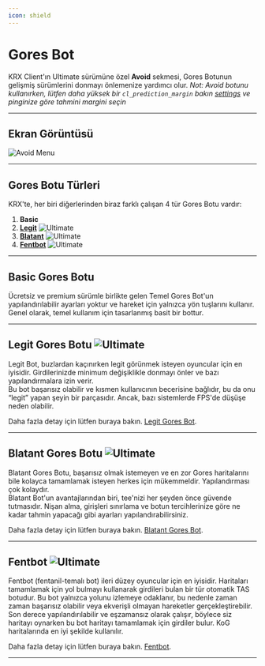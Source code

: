 ```yaml
---
icon: shield
---
```


# Gores Bot

KRX Client'ın Ultimate sürümüne özel **Avoid** sekmesi, Gores Botunun gelişmiş sürümlerini donmayı önlemenize yardımcı olur.
*Not: Avoid botunu kullanırken, lütfen daha yüksek bir `cl_prediction_margin` bakın [settings](settings.md) ve pinginize göre tahmini margini seçin*

---

## **Ekran Görüntüsü**
![Avoid Menu](https://raw.githubusercontent.com/Krixx1337/krxclient-docs/refs/heads/main/images/avoid-menu.png)

---

## **Gores Botu Türleri**
KRX'te, her biri diğerlerinden biraz farklı çalışan 4 tür Gores Botu vardır:
1. **Basic**  
2. **[Legit](goresbot/legit.md)** ![Ultimate](https://img.shields.io/badge/Ultimate-%23f76d6d?style=flat-square)  
3. **[Blatant](goresbot/blatant.md)** ![Ultimate](https://img.shields.io/badge/Ultimate-%23f76d6d?style=flat-square)  
4. **[Fentbot](goresbot/fentbot.md)** ![Ultimate](https://img.shields.io/badge/Ultimate-%23f76d6d?style=flat-square)  

---

## **Basic Gores Botu**
Ücretsiz ve premium sürümle birlikte gelen Temel Gores Bot'un yapılandırılabilir ayarları yoktur ve hareket için yalnızca yön tuşlarını kullanır.  
Genel olarak, temel kullanım için tasarlanmış basit bir bottur.

---

## **Legit Gores Botu** ![Ultimate](https://img.shields.io/badge/Ultimate-%23f76d6d?style=flat-square)
Legit Bot, buzlardan kaçınırken legit görünmek isteyen oyuncular için en iyisidir. Girdilerinizde minimum değişiklikle donmayı önler ve bazı yapılandırmalara izin verir.  
Bu bot başarısız olabilir ve kısmen kullanıcının becerisine bağlıdır, bu da onu “legit” yapan şeyin bir parçasıdır. Ancak, bazı sistemlerde FPS'de düşüşe neden olabilir.  

Daha fazla detay için lütfen buraya bakın. [Legit Gores Bot](goresbot/legit.md).

---

## **Blatant Gores Botu** ![Ultimate](https://img.shields.io/badge/Ultimate-%23f76d6d?style=flat-square)
Blatant Gores Botu, başarısız olmak istemeyen ve en zor Gores haritalarını bile kolayca tamamlamak isteyen herkes için mükemmeldir. Yapılandırması çok kolaydır.  
Blatant Bot'un avantajlarından biri, tee'nizi her şeyden önce güvende tutmasıdır. Nişan alma, girişleri sınırlama ve botun tercihlerinize göre ne kadar tahmin yapacağı gibi ayarları yapılandırabilirsiniz.  

Daha fazla detay için lütfen buraya bakın. [Blatant Gores Bot](goresbot/blatant.md).

---

## **Fentbot** ![Ultimate](https://img.shields.io/badge/Ultimate-%23f76d6d?style=flat-square)
Fentbot (fentanil-temalı bot) ileri düzey oyuncular için en iyisidir. Haritaları tamamlamak için yol bulmayı kullanarak girdileri bulan bir tür otomatik TAS botudur.
Bu bot yalnızca yolunu izlemeye odaklanır, bu nedenle zaman zaman başarısız olabilir veya ekverişli olmayan hareketler gerçekleştirebilir. Son derece yapılandırılabilir ve eşzamansız olarak çalışır, böylece siz haritayı oynarken bu bot haritayı tamamlamak için girdiler bulur. KoG haritalarında en iyi şekilde kullanılır.

Daha fazla detay için lütfen buraya bakın. [Fentbot](goresbot/fentbot.md).

---
